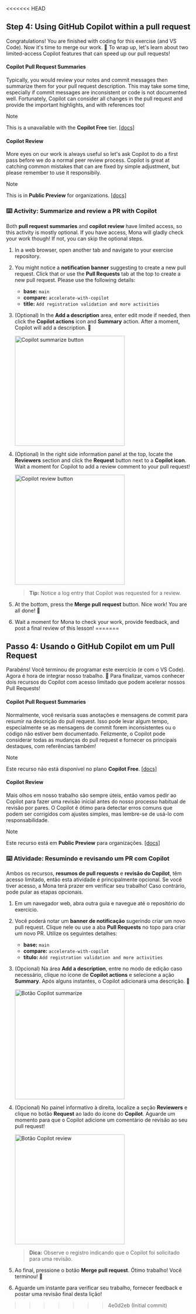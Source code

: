 <<<<<<< HEAD
## Step 4: Using GitHub Copilot within a pull request

Congratulations! You are finished with coding for this exercise (and VS Code). Now it's time to merge our work. :tada: To wrap up, let's learn about two limited-access Copilot features that can speed up our pull requests!

#### Copilot Pull Request Summaries

Typically, you would review your notes and commit messages then summarize them for your pull request description. This may take some time, especially if commit messages are inconsistent or code is not documented well. Fortunately, Copilot can consider all changes in the pull request and provide the important highlights, and with references too!

> [!NOTE]  
> This is a unavailable with the **Copilot Free** tier. [[docs]](https://docs.github.com/en/enterprise-cloud@latest/copilot/using-github-copilot/using-github-copilot-for-pull-requests/creating-a-pull-request-summary-with-github-copilot)

#### Copilot Review

More eyes on our work is always useful so let's ask Copilot to do a first pass before we do a normal peer review process. Copilot is great at catching common mistakes that can are fixed by simple adjustment, but please remember to use it responsibily.

> [!NOTE]  
> This is in **Public Preview** for organizations. [[docs]](https://docs.github.com/en/copilot/using-github-copilot/code-review/using-copilot-code-review)

### :keyboard: Activity: Summarize and review a PR with Copilot

Both **pull request summaries** and **copilot review** have limited access, so this activity is mostly optional. If you have access, Mona will gladly check your work though! If not, you can skip the optional steps.

1. In a web browser, open another tab and navigate to your exercise repository.

1. You might notice a **notification banner** suggesting to create a new pull request. Click that or use the **Pull Requests** tab at the top to create a new pull request. Please use the following details:

   - **base:** `main`
   - **compare:** `accelerate-with-copilot`
   - **title:** `Add registration validation and more activities`

1. (Optional) In the **Add a description** area, enter edit mode if needed, then click the **Copilot actions** icon and **Summary** action. After a moment, Copilot will add a description. :memo:

   <img alt="Copilot summarize button " width="300px" src="https://github.com/user-attachments/assets/3fc5fab4-db03-4ab8-8a16-cdd71ec2ded0">

1. (Optional) In the right side information panel at the top, locate the **Reviewers** section and click the **Request** button next to a **Copilot icon**. Wait a moment for Copilot to add a review comment to your pull request!

   <img alt="Copilot review button" width="300px" src="https://github.com/user-attachments/assets/39b15002-a235-4c25-b09d-6a8097e27b62">

   > **Tip:** Notice a log entry that Copilot was requested for a review.

1. At the bottom, press the **Merge pull request** button. Nice work! You are all done! :tada:

1. Wait a moment for Mona to check your work, provide feedback, and post a final review of this lesson!
=======
## Passo 4: Usando o GitHub Copilot em um Pull Request

Parabéns! Você terminou de programar este exercício (e com o VS Code). Agora é hora de integrar nosso trabalho. :tada: Para finalizar, vamos conhecer dois recursos do Copilot com acesso limitado que podem acelerar nossos Pull Requests!

#### Copilot Pull Request Summaries

Normalmente, você revisaria suas anotações e mensagens de commit para resumir na descrição do pull request. Isso pode levar algum tempo, especialmente se as mensagens de commit forem inconsistentes ou o código não estiver bem documentado. Felizmente, o Copilot pode considerar todas as mudanças do pull request e fornecer os principais destaques, com referências também!

> [!NOTE]  
> Este recurso não está disponível no plano **Copilot Free**. [[docs]](https://docs.github.com/en/enterprise-cloud@latest/copilot/using-github-copilot/using-github-copilot-for-pull-requests/creating-a-pull-request-summary-with-github-copilot)

#### Copilot Review

Mais olhos em nosso trabalho são sempre úteis, então vamos pedir ao Copilot para fazer uma revisão inicial antes do nosso processo habitual de revisão por pares. O Copilot é ótimo para detectar erros comuns que podem ser corrigidos com ajustes simples, mas lembre-se de usá-lo com responsabilidade.

> [!NOTE]  
> Este recurso está em **Public Preview** para organizações. [[docs]](https://docs.github.com/en/copilot/using-github-copilot/code-review/using-copilot-code-review)

### :keyboard: Atividade: Resumindo e revisando um PR com Copilot

Ambos os recursos, **resumos de pull requests** e **revisão do Copilot**, têm acesso limitado, então esta atividade é principalmente opcional. Se você tiver acesso, a Mona terá prazer em verificar seu trabalho! Caso contrário, pode pular as etapas opcionais.

1. Em um navegador web, abra outra guia e navegue até o repositório do exercício.

2. Você poderá notar um **banner de notificação** sugerindo criar um novo pull request. Clique nele ou use a aba **Pull Requests** no topo para criar um novo PR. Utilize os seguintes detalhes:

   - **base:** `main`
   - **compare:** `accelerate-with-copilot`
   - **título:** `Add registration validation and more activities`

3. (Opcional) Na área **Add a description**, entre no modo de edição caso necessário, clique no ícone de **Copilot actions** e selecione a ação **Summary**. Após alguns instantes, o Copilot adicionará uma descrição. :memo:

   <img alt="Botão Copilot summarize" width="300px" src="https://github.com/user-attachments/assets/3fc5fab4-db03-4ab8-8a16-cdd71ec2ded0">

4. (Opcional) No painel informativo à direita, localize a seção **Reviewers** e clique no botão **Request** ao lado do ícone do **Copilot**. Aguarde um momento para que o Copilot adicione um comentário de revisão ao seu pull request!

   <img alt="Botão Copilot review" width="300px" src="https://github.com/user-attachments/assets/39b15002-a235-4c25-b09d-6a8097e27b62">

   > **Dica:** Observe o registro indicando que o Copilot foi solicitado para uma revisão.

5. Ao final, pressione o botão **Merge pull request**. Ótimo trabalho! Você terminou! :tada:

6. Aguarde um instante para verificar seu trabalho, fornecer feedback e postar uma revisão final desta lição!

>>>>>>> 4e0d2eb (Initial commit)
